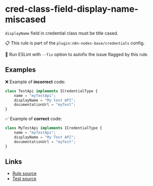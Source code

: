 [//]: # "File generated from a template. Do not edit this file directly."

# cred-class-field-display-name-miscased

`displayName` field in credential class must be title cased.

📋 This rule is part of the `plugin:n8n-nodes-base/credentials` config.

🔧 Run ESLint with `--fix` option to autofix the issue flagged by this rule.

## Examples

❌ Example of **incorrect** code:

```js
class TestApi implements ICredentialType {
	name = "myTestApi";
	displayName = "My test API";
	documentationUrl = "myTest";
}
```

✅ Example of **correct** code:

```js
class MyTestApi implements ICredentialType {
	name = "myTestApi";
	displayName = "My Test API";
	documentationUrl = "myTest";
}
```

## Links

- [Rule source](../../lib/rules/cred-class-field-display-name-miscased.ts)
- [Test source](../../tests/cred-class-field-display-name-miscased.test.ts)
